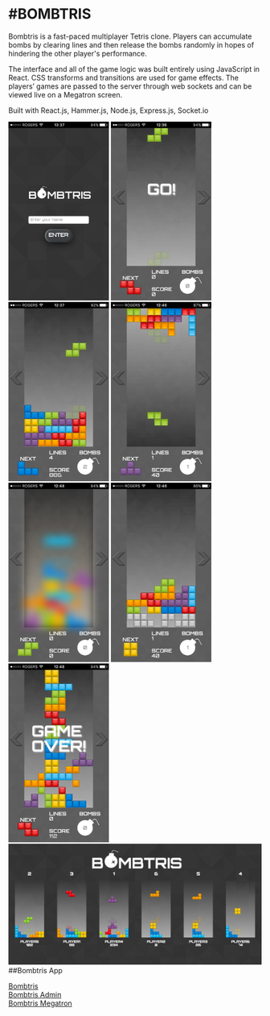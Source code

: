 #BOMBTRIS
=========

Bombtris is a fast-paced multiplayer Tetris clone. Players can accumulate bombs by clearing lines and then release the bombs randomly in hopes of hindering the other player's performance.

The interface and all of the game logic was built entirely using JavaScript in React. CSS transforms and transitions are used for game effects. The players’ games are passed to the server through web sockets and can be viewed live on a Megatron screen.

Built with React.js, Hammer.js, Node.js, Express.js, Socket.io

<img src="Bombtris_EnterScreenShot.PNG" width="200">
<img src="Bombtris_GoScreenshot.PNG" width="200">
<img src="Bombtris_Screenshot.PNG" width="200">
<img src="Bombtris_FlipScreenshot.PNG" width="200">
<img src="Bombtris_BlurScreenshot.PNG" width="200">
<img src="Bombtris_ExtraLines.PNG" width="200">
<img src="Bombtris_GameOver.PNG" width="200">
<br>
<img src="Megatron_Screenshot.png">
##Bombtris App

[Bombtris](http://bombtris.herokuapp.com/ "Bombtris")
<br>
[Bombtris Admin](http://bombtris.herokuapp.com/admin "Bombtris Admin")
<br>
[Bombtris Megatron](http://bombtris.herokuapp.com/megatron "Bombtris Megatron")

